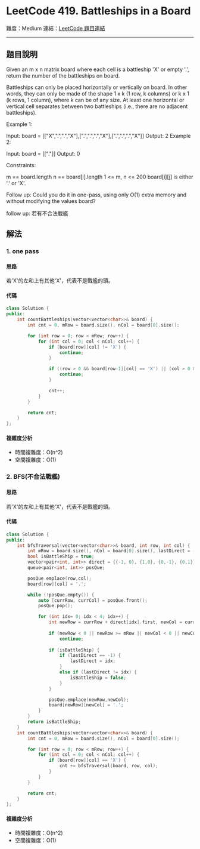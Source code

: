 # LeetCode 419. Battleships in a Board

難度：Medium
連結：[LeetCode 題目連結](https://leetcode.com/problems/battleships-in-a-board/description/)

---

## 題目說明
    
Given an m x n matrix board where each cell is a battleship 'X' or empty '.', return the number of the battleships on board.

Battleships can only be placed horizontally or vertically on board. In other words, they can only be made of the shape 1 x k (1 row, k columns) or k x 1 (k rows, 1 column), where k can be of any size. At least one horizontal or vertical cell separates between two battleships (i.e., there are no adjacent battleships).

 

Example 1:


Input: board = [["X",".",".","X"],[".",".",".","X"],[".",".",".","X"]]
Output: 2
Example 2:

Input: board = [["."]]
Output: 0
 

Constraints:

m == board.length
n == board[i].length
1 <= m, n <= 200
board[i][j] is either '.' or 'X'.
 

Follow up: Could you do it in one-pass, using only O(1) extra memory and without modifying the values board?

follow up: 若有不合法戰艦

## 解法
### 1. one pass
#### 思路

若'X'的左和上有其他'X'，代表不是戰艦的頭。

#### 代碼
```c++
class Solution {
public:
    int countBattleships(vector<vector<char>>& board) {
        int cnt = 0, mRow = board.size(), nCol = board[0].size();

        for (int row = 0; row < mRow; row++) {
            for (int col = 0; col < nCol; col++) {
                if (board[row][col] != 'X') {
                    continue;
                }

                if ((row > 0 && board[row-1][col] == 'X') || (col > 0 && board[row][col-1] == 'X')) {
                    continue;
                }

                cnt++;
            }
        }

        return cnt;
    }
};
```

#### 複雜度分析

- 時間複雜度：O(n^2)
- 空間複雜度：O(1)

### 2. BFS(不合法戰艦)
#### 思路

若'X'的左和上有其他'X'，代表不是戰艦的頭。

#### 代碼
```c++
class Solution {
public:
    int bfsTraversal(vector<vector<char>>& board, int row, int col) {
        int mRow = board.size(), nCol = board[0].size(), lastDirect = -1;
        bool isBattleShip = true;
        vector<pair<int, int>> direct = {{-1, 0}, {1,0}, {0,-1}, {0,1}};
        queue<pair<int, int>> posQue;

        posQue.emplace(row,col);
        board[row][col] = '.';

        while (!posQue.empty()) {
            auto [currRow, currCol] = posQue.front();
            posQue.pop();

            for (int idx= 0; idx < 4; idx++) {
                int newRow = currRow + direct[idx].first, newCol = currCol + direct[idx].second;
                
                if (newRow < 0 || newRow >= mRow || newCol < 0 || newCol >= nCol || board[newRow][newCol] != 'X')
                    continue;
                
                if (isBattleShip) {
                    if (lastDirect == -1) {
                        lastDirect = idx;
                    }
                    else if (lastDirect != idx) {
                        isBattleShip = false;
                    }
                }

                posQue.emplace(newRow,newCol);
                board[newRow][newCol] = '.';
            }
        }
        return isBattleShip;
    }
    int countBattleships(vector<vector<char>>& board) {
        int cnt = 0, mRow = board.size(), nCol = board[0].size();

        for (int row = 0; row < mRow; row++) {
            for (int col = 0; col < nCol; col++) {
                if (board[row][col] == 'X') {
                    cnt += bfsTraversal(board, row, col);
                }
            }
        }

        return cnt;
    }
};
```

#### 複雜度分析

- 時間複雜度：O(n^2)
- 空間複雜度：O(1)
